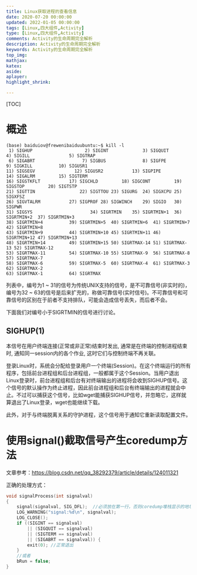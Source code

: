 ```yaml
---
title: Linux获取进程的查看信息
date: 2020-07-20 00:00:00
updated: 2022-01-05 00:00:00
tags: [Linux,四大组件,Activity]
type: [Linux,四大组件,Activity]
comments: Activity的生命周期完全解析
description: Activity的生命周期完全解析
keywords: Activity的生命周期完全解析
top_img:
mathjax:
katex:
aside:
aplayer:
highlight_shrink:

---
```


[TOC]

# 概述





```
(base) baiduiov@frewenibaiduubuntu:~$ kill -l 
 1) SIGHUP	 			  	  2) SIGINT	 			3) SIGQUIT	 			4) SIGILL	 			5) SIGTRAP
 6) SIGABRT	 			 	 7) SIGBUS	 			8) SIGFPE	 			9) SIGKILL			10) SIGUSR1
11) SIGSEGV				  12) SIGUSR2			13) SIGPIPE			14) SIGALRM			15) SIGTERM
16) SIGSTKFLT			17) SIGCHLD			18) SIGCONT			19) SIGSTOP			20) SIGTSTP
21) SIGTTIN					22) SIGTTOU	23) SIGURG	24) SIGXCPU	25) SIGXFSZ
26) SIGVTALRM			27) SIGPROF	28) SIGWINCH	29) SIGIO	30) SIGPWR
31) SIGSYS						34) SIGRTMIN	35) SIGRTMIN+1	36) SIGRTMIN+2	37) SIGRTMIN+3
38) SIGRTMIN+4			39) SIGRTMIN+5	40) SIGRTMIN+6	41) SIGRTMIN+7	42) SIGRTMIN+8
43) SIGRTMIN+9			44) SIGRTMIN+10	45) SIGRTMIN+11	46) SIGRTMIN+12	47) SIGRTMIN+13
48) SIGRTMIN+14			49) SIGRTMIN+15	50) SIGRTMAX-14	51) SIGRTMAX-13	52) SIGRTMAX-12
53) SIGRTMAX-11			54) SIGRTMAX-10	55) SIGRTMAX-9	56) SIGRTMAX-8	57) SIGRTMAX-7
58) SIGRTMAX-6			59) SIGRTMAX-5	60) SIGRTMAX-4	61) SIGRTMAX-3	62) SIGRTMAX-2
63) SIGRTMAX-1			64) SIGRTMAX	
```



列表中，编号为1 ~ 31的信号为传统UNIX支持的信号，是不可靠信号(非实时的)，编号为32 ~ 63的信号是后来扩充的，称做可靠信号(实时信号)。不可靠信号和可靠信号的区别在于前者不支持排队，可能会造成信号丢失，而后者不会。



下面我们对编号小于SIGRTMIN的信号进行讨论。 

## SIGHUP(1)

本信号在用户终端连接(正常或非正常)结束时发出, 通常是在终端的控制进程结束时, 通知同一session内的各个作业, 这时它们与控制终端不再关联。

登录Linux时，系统会分配给登录用户一个终端(Session)。在这个终端运行的所有程序，包括前台进程组和后台进程组，一般都属于这个Session。当用户退出Linux登录时，前台进程组和后台有对终端输出的进程将会收到SIGHUP信号。这个信号的默认操作为终止进程，因此前台进程组和后台有终端输出的进程就会中止。不过可以捕获这个信号，比如wget能捕获SIGHUP信号，并忽略它，这样就算退出了Linux登录，wget也能继续下载。

此外，对于与终端脱离关系的守护进程，这个信号用于通知它重新读取配置文件。









# 使用signal()截取信号产生coredump方法

文章参考：https://blog.csdn.net/qq_38292379/article/details/124011321

正确的处理方式：

```c++
void signalProcess(int signalval)
{
    signal(signalval, SIG_DFL);  //必须放在第一行，否则coredump堆栈显示的地址会对应不上
    LOG_WARNING("signal:%d\n", signalval);
    LOG_CLOSE();
    if ((SIGINT == signalval)
        || (SIGQUIT == signalval)
        || (SIGTERM == signalval)
        || (SIGABRT == signalval)) {
        exit(0); //正常退出
    }
    //或者
    bRun = false;
}
```

